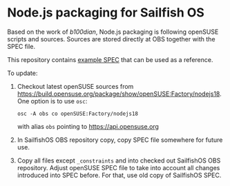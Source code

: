 # Node.js packaging for Sailfish OS

Based on the work of *b100dian*, Node.js packaging is following openSUSE
scripts and sources. Sources are stored directly at OBS together with
the SPEC file.

This repository contains [example SPEC](nodejs18.spec) that can be
used as a reference.

To update:

1. Checkout latest openSUSE sources from
   https://build.opensuse.org/package/show/openSUSE:Factory/nodejs18. One
   option is to use `osc`:
   ```
   osc -A obs co openSUSE:Factory/nodejs18
   ```
   with alias `obs` pointing to https://api.opensuse.org

2. In SailfishOS OBS repository copy, copy SPEC file somewhere for
   future use.

3. Copy all files except `_constraints` and into checked out
   SailfishOS OBS repository. Adjust openSUSE SPEC file to take into
   account all changes introduced into SPEC before. For that, use old
   copy of SailfishOS SPEC.


   